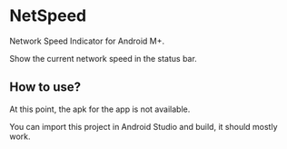 # NetSpeed
Network Speed Indicator for Android M+.

Show the current network speed in the status bar.

## How to use?
At this point, the apk for the app is not available.

You can import this project in Android Studio and build, it should mostly work.
